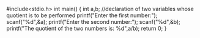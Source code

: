 #include<stdio.h>
int main()
{
    int a,b; //declaration of two variables whose quotient is to be performed
    printf("Enter the first number:");
    scanf("%d",&a);
    printf("Enter the second number:");
    scanf("%d",&b);
    printf("The quotient of the two numbers is: %d",a/b);
return 0;
}
